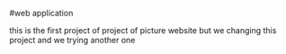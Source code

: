 #web application 

this is the first project of project of picture website but we changing this project and we trying another one 
